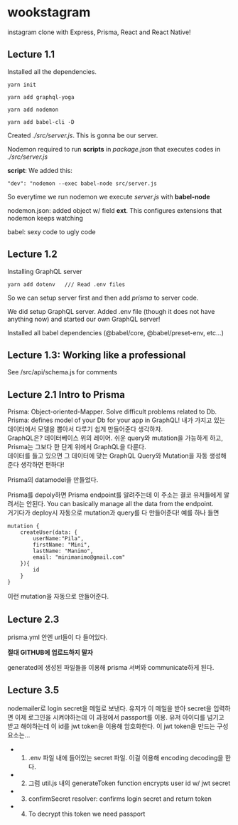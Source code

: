 # wookstagram
instagram clone with Express, Prisma, React and React Native!

## Lecture 1.1

Installed all the dependencies.

    yarn init

    yarn add graphql-yoga

    yarn add nodemon

    yarn add babel-cli -D

Created *./src/server.js*. This is gonna be our server.

Nodemon required to run **scripts** in *package.json* that executes codes in *./src/server.js*

**script**: We added this:

    "dev": "nodemon --exec babel-node src/server.js

So everytime we run nodemon we execute *server.js* with **babel-node**

nodemon.json: added object w/ field **ext**. This configures extensions that nodemon keeps watching

babel: sexy code to ugly code

## Lecture 1.2

Installing GraphQL server

    yarn add dotenv   /// Read .env files

So we can setup server first and then add *prisma* to server code.

We did setup GraphQL server. Added .env file (though it does not have anything now) and started our own GraphQL server!

Installed all babel dependencies (@babel/core, @babel/preset-env, etc...)

## Lecture 1.3: Working like a professional

See /src/api/schema.js for comments

## Lecture 2.1 Intro to Prisma

Prisma: Object-oriented-Mapper. Solve difficult problems related to Db.  
Prisma: defines model of your Db for your app in GraphQL! 내가 가지고 있는 데이터에서 모델을 뽑아서 다루기 쉽게 만들어준다 생각하자.  
GraphQL은? 데이터베이스 위의 레이어. 쉬운 query와 mutation을 가능하게 하고, Prisma는 그보다 한 단계 위에서 GraphQL을 다룬다.  
데이터를 들고 있으면 그 데이터에 맞는 GraphQL Query와 Mutation을 자동 생성해준다 생각하면 편하다!

Prisma의 datamodel을 만들었다.  

Prisma를 depoly하면 Prisma endpoint를 알려주는데 이 주소는 결코 유저들에게 알려서는 안된다. You can basically manage all the data from the endpoint.   
거기다가 deploy시 자동으로 mutation과 query를 다 만들어준다! 예를 하나 들면

    mutation {
        createUser(data: {
            userName:"Pila",
            firstName: "Mini",
            lastName: "Manimo",
            email: "minimanimo@gmail.com"
        }){
            id
        }
    }

이런 mutation을 자동으로 만들어준다.

## Lecture 2.3

prisma.yml 안엔 url들이 다 들어있다. 

**절대 GITHUB에 업로드하지 말자**

generated에 생성된 파일들을 이용해 prisma 서버와 communicate하게 된다.

## Lecture 3.5

nodemailer로 login secret을 메일로 보낸다.
유저가 이 메일을 받아 secret을 입력하면 이제 로그인을 시켜야하는데 이 과정에서 passport를 이용.
유저 아이디를 넘기고 받고 해야하는데 이 id를 jwt token을 이용해 암호화한다. 이 jwt token을 만드는 구성요소는...

- 1. .env 파일 내에 들어있는 secret 파일. 이걸 이용해 encoding decoding을 한다.
- 2. 그럼 util.js 내의 generateToken function encrypts user id w/ jwt secret
- 3. confirmSecret resolver: confirms login secret and return token
- 4. To decrypt this token we need passport
